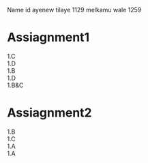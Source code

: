 Name                              id
ayenew tilaye                    1129
melkamu wale                     1259

# Assiagnment1

1.C<br>
1.D<br>
1.B<br>
1.D<br>
1.B&C<br>
# Assiagnment2
1.B<br>
1.C<br>
1.A<br>
1.A<br>
   
   
